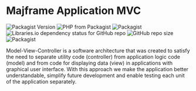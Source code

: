 # Majframe Application MVC

![Packagist Version](https://img.shields.io/packagist/v/majframe/application?label=version)
![PHP from Packagist](https://img.shields.io/packagist/php-v/majframe/application)
![Packagist](https://img.shields.io/packagist/l/majframe/application)
![Libraries.io dependency status for GitHub repo](https://img.shields.io/librariesio/github/majframe/application)
![GitHub repo size](https://img.shields.io/github/repo-size/majframe/application)
![Packagist](https://img.shields.io/packagist/dt/majframe/application) 

Model-View-Controller is a software architecture that was created to satisfy
the need to separate utility code (controller) from application logic code
(model) and from code for displaying data (view) in applications with graphical
user interface. With this approach we make the application better understandable,
simplify future development and enable testing each unit of the application separately.